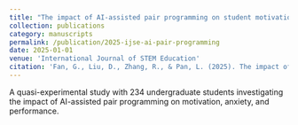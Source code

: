 ```yaml
---
title: "The impact of AI-assisted pair programming on student motivation, programming anxiety, collaborative learning, and programming performance: a comparative study with traditional pair programming and individual approaches (SCI 中科院Q1 Top)"
collection: publications
category: manuscripts
permalink: /publication/2025-ijse-ai-pair-programming
date: 2025-01-01
venue: 'International Journal of STEM Education'
citation: 'Fan, G., Liu, D., Zhang, R., & Pan, L. (2025). The impact of AI-assisted pair programming on student motivation, programming anxiety, collaborative learning, and programming performance: a comparative study with traditional pair programming and individual approaches. <i>International Journal of STEM Education, 12</i>(1), 16.'
---
```


A quasi-experimental study with 234 undergraduate students investigating the impact of AI-assisted pair programming on motivation, anxiety, and performance.

